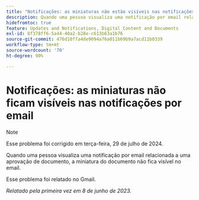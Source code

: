 ```yaml
---
title: "Notificações: as miniaturas não estão visíveis nas notificações por email"
description: Quando uma pessoa visualiza uma notificação por email relacionada a uma aprovação de documento, a miniatura do documento não fica visível no email.
hidefromtoc: true
feature: Updates and Notifications, Digital Content and Documents
exl-id: 8f378ff6-5a44-40a2-b28e-c613b63a1b76
source-git-commit: 476d10ffa4de9094a76a011b69b9a7acd11b0339
workflow-type: tm+mt
source-wordcount: '70'
ht-degree: 90%

---
```


# Notificações: as miniaturas não ficam visíveis nas notificações por email

>[!NOTE]
>
>Esse problema foi corrigido em terça-feira, 29 de julho de 2024.

Quando uma pessoa visualiza uma notificação por email relacionada a uma aprovação de documento, a miniatura do documento não fica visível no email.

Esse problema foi relatado no Gmail.

_Relatado pela primeira vez em 8 de junho de 2023._
